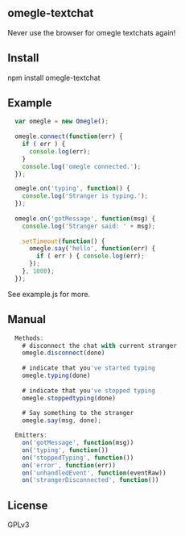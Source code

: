## omegle-textchat
Never use the browser for omegle textchats again!

## Install
  npm install omegle-textchat

## Example
```javascript
  var omegle = new Omegle();
  
  omegle.connect(function(err) {
    if ( err ) {
      console.log(err);
    }
    console.log('omegle connected.');
  });

  omegle.on('typing', function() {
    console.log('Stranger is typing.');
  });
  
  omegle.on('gotMessage', function(msg) {
    console.log('Stranger said: ' + msg);
    
    setTimeout(function() {
      omegle.say('hello', function(err) {
        if ( err ) { console.log(err); 
      });
    }, 1000);  
  });
```
  See example.js for more.

## Manual
```javascript
  Methods:
    # disconnect the chat with current stranger
    omegle.disconnect(done)
    
    # indicate that you've started typing
    omegle.typing(done)
  
    # indicate that you've stopped typing
    omegle.stoppedtyping(done)
  
    # Say something to the stranger
    omegle.say(msg, done);

  Emitters:
    on('gotMessage', function(msg))
    on('typing', function())
    on('stoppedTyping', function())
    on('error', function(err))
    on('unhandledEvent', function(eventRaw))
    on('strangerDisconnected', function())
```
## License
GPLv3
